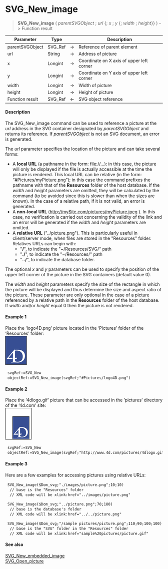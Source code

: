 # SVG_New_image

>**SVG_New_image** ( *parentSVGObject* ; *url* {; *x* ; *y* {; *width* ; *height*}} ) -> Function result

| Parameter | Type |  | Description |
| --- | --- | --- | --- |
| parentSVGObject | SVG_Ref | &#8594; | Reference of parent element |
| url | String | &#8594; | Address of picture |
| x | Longint | &#8594; | Coordinate on X axis of upper left corner |
| y | Longint | &#8594; | Coordinate on Y axis of upper left corner |
| width | Longint | &#8594; | Width of picture |
| height | Longint | &#8594; | Height of picture |
| Function result | SVG_Ref | &#8592; | SVG object reference |



#### Description 

The SVG\_New\_image command can be used to reference a picture at the *url* address in the SVG container designated by *parentSVGObject* and returns its reference. If *parentSVGObject* is not an SVG document, an error is generated.

The *url* parameter specifies the location of the picture and can take several forms:

* A **local URL** (a pathname in the form: file://…): in this case, the picture will only be displayed if the file is actually accessible at the time the picture is rendered. This local URL can be relative (in the form: “#Pictures/myPicture.png”); in this case the command prefixes the pathname with that of the **Resources** folder of the host database. If the *width* and *height* parameters are omitted, they will be calculated by the command (to be avoided since this is slower than when the sizes are known). In the case of a relative path, if it is not valid, an error is generated.
* A **non-local URL** (http://mySite.com/pictures/myPicture.jpeg ). In this case, no verification is carried out concerning the validity of the link and an error will be generated if the *width* and *height* parameters are omitted.
* A **relative URL** ("../picture.png"). This is particularly useful in client/server mode, when files are stored in the "Resources" folder. Relatives URLs can begin with:  
   * "**/**", to indicate the "\~/Resources/SVG/" path  
   * "**./**", to indicate the "\~/Resources/" path  
   * "**../**", to indicate the database folder.

The optional *x* and *y* parameters can be used to specify the position of the upper left corner of the picture in the SVG containers (default value 0).

The *width* and *height* parameters specify the size of the rectangle in which the picture will be displayed and thus determine the size and aspect ratio of the picture. These parameter are only optional in the case of a picture referenced by a relative path in the **Resources** folder of the host database. If *width* and/or *height* equal 0 then the picture is not rendered.

#### Example 1 

Place the ‘logo4D.png’ picture located in the ‘Pictures’ folder of the ‘Resources’ folder:  
![](../images/pict195107.en.png)

```4d
 svgRef:=SVG_New
 objectRef:=SVG_New_image(svgRef;"#Pictures/logo4D.png")
```

#### Example 2 

Place the ‘4dlogo.gif’ picture that can be accessed in the ’pictures’ directory of the ‘4d.com’ site:  
![](../images/pict195108.en.png)

```4d
 svgRef:=SVG_New
 objectRef:=SVG_New_image(svgRef;"http://www.4d.com/pictures/4dlogo.gif";20;20;39;53)
```

#### Example 3 

Here are a few examples for accessing pictures using relative URLs:

```4d
 SVG_New_image($Dom_svg;"./images/picture.png";10;10)
  // base is the "Resources" folder
  // XML code will be xlink:href="../images/picture.png"
```

```4d
 SVG_New_image($Dom_svg;"../picture.png";70;180)
  // base is the database's folder
  // XML code will be xlink:href="../../picture.png"
```

```4d
 SVG_New_image($Dom_svg;"/sample pictures/picture.png";110;90;100;100)
  // base is the "SVG" folder in the "Resources" folder
  // XML code will be xlink:href="sample%20pictures/picture.gif"
```

#### See also 

[SVG\_New\_embedded\_image](SVG_New_embedded_image.md)  
[SVG\_Open\_picture](SVG_Open_picture.md)  